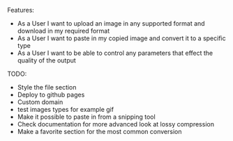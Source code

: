 Features:
- As a User I want to upload an image in any supported format and download in my required format
- As a User I want to paste in my copied image and convert it to a specific type
- As a User I want to be able to control any parameters that effect the quality of the output

TODO:
- Style the file section
- Deploy to github pages
- Custom domain
- test images types for example gif
- Make it possible to paste in from a snipping tool
- Check documentation for more advanced look at lossy compression
- Make a favorite section for the most common conversion
